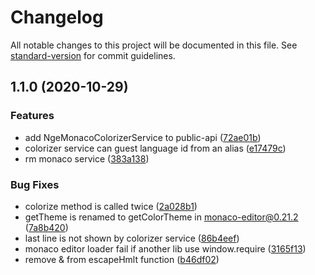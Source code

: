 # Changelog

All notable changes to this project will be documented in this file. See [standard-version](https://github.com/conventional-changelog/standard-version) for commit guidelines.

## 1.1.0 (2020-10-29)


### Features

* add NgeMonacoColorizerService to public-api ([72ae01b](https://github.com/mciissee/nge-monaco/commit/72ae01b0d90b236add080b19048453e8802c3f18))
* colorizer service can guest language id from an alias ([e17479c](https://github.com/mciissee/nge-monaco/commit/e17479c9207ffe761a48940b96c279f1f0587900))
* rm monaco service ([383a138](https://github.com/mciissee/nge-monaco/commit/383a138b2c823f197aadf0f564b611a7be274897))


### Bug Fixes

* colorize method is called twice ([2a028b1](https://github.com/mciissee/nge-monaco/commit/2a028b13a732c4cc10c71f0dbf433493120cd5f3))
* getTheme is renamed to getColorTheme in monaco-editor@0.21.2 ([7a8b420](https://github.com/mciissee/nge-monaco/commit/7a8b420ba00c4baa4e444d70a469902422e7ad15))
* last line is not shown by colorizer service ([86b4eef](https://github.com/mciissee/nge-monaco/commit/86b4eef3e8989446255f7ad125fac195dbb3ccdf))
* monaco editor loader fail if another lib use window.require ([3165f13](https://github.com/mciissee/nge-monaco/commit/3165f1389dbcd675966763f9d58459451b9f2190))
* remove & from escapeHmlt function ([b46df02](https://github.com/mciissee/nge-monaco/commit/b46df02197593d2a3badcf46b65f485ce63914e4))
